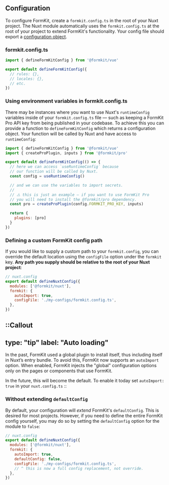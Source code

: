 ## Configuration

To configure FormKit, create a `formkit.config.ts` in the root of your Nuxt project. The Nuxt module automatically uses the `formkit.config.ts` at the root of your project to extend FormKit's functionality. Your config file should export a [configuration object](/essentials/configuration#what-is-defaultconfig).

### formkit.config.ts
```js
import { defineFormKitConfig } from '@formkit/vue'

export default defineFormKitConfig({
  // rules: {},
  // locales: {},
  // etc. 
})
```

### Using environment variables in formkit.config.ts

There may be instances where you want to use Nuxt's `runtimeConfig` variables inside of your `formkit.config.ts` file — such as keeping a FormKit Pro API key from being published in your codebase. To achieve this you can provide a function to `defineFormKitConfig` which returns a configuration object. Your function will be called by Nuxt and have access to `runtimeConfig`:

```js
import { defineFormKitConfig } from '@formkit/vue'
import { createProPlugin, inputs } from '@formkit/pro'

export default defineFormKitConfig(() => {
  // here we can access `useRuntimeConfig` because
  // our function will be called by Nuxt.
  const config = useRuntimeConfig()

  // and we can use the variables to import secrets.
  //
  // ⚠️ this is just an example — if you want to use FormKit Pro
  // you will need to install the @formkit/pro dependency.
  const pro = createProPlugin(config.FORMKIT_PRO_KEY, inputs)

  return {
    plugins: [pro]
  }
})
```

### Defining a custom FormKit config path

If you would like to supply a custom path to your `formkit.config`, you can override the default location using the `configFile` option under the `formkit` key. **Any path you supply should be relative to the root of your Nuxt project**:

```js
// nuxt.config
export default defineNuxtConfig({
  modules: ['@formkit/nuxt'],
  formkit: {
    autoImport: true,
    configFile: './my-configs/formkit.config.ts',
  },
})
```

::Callout
---
type: "tip"
label: "Auto loading"
---
In the past, FormKit used a global plugin to install itself, thus including itself in Nuxt’s entry bundle. To avoid this, FormKit now supports an `autoImport` option. When enabled, FormKit injects the "global" configuration options only on the pages or components that use FormKit.

In the future, this will become the default. To enable it today set `autoImport: true` in your `nuxt.config.ts`
::


### Without extending `defaultConfig`

By default, your configuration will _extend_ FormKit's `defaultConfig`. This is desired
for most projects. However, if you need to define the entire FormKit config yourself, you may do so
by setting the `defaultConfig` option for the module to `false`:

```js
// nuxt.config
export default defineNuxtConfig({
  modules: ['@formkit/nuxt'],
  formkit: {
    autoImport: true,
    defaultConfig: false,
    configFile: './my-configs/formkit.config.ts',
    // ^ this is now a full config replacement, not override.
  },
})
```